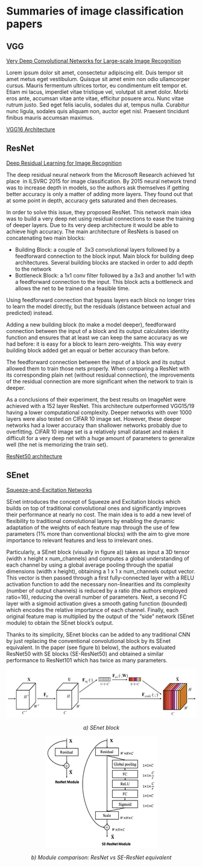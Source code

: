 # Summaries of image classification papers

## VGG
[Very Deep Convolutional Networks for Large-scale Image Recognition](https://arxiv.org/pdf/1409.1556.pdf)

Lorem ipsum dolor sit amet, consectetur adipiscing elit. Duis tempor sit
amet metus eget vestibulum. Quisque sit amet enim non odio ullamcorper
cursus. Mauris fermentum ultrices tortor, eu condimentum elit tempor et.
Etiam mi lacus, imperdiet vitae tristique vel, volutpat sit amet dolor.
Morbi eros ante, accumsan vitae ante vitae, efficitur posuere arcu. Nunc
vitae rutrum justo. Sed eget felis iaculis, sodales dui at, tempus
nulla. Curabitur nunc ligula, sodales quis aliquam non, auctor eget
nisl. Praesent tincidunt finibus mauris accumsan maximus.

[VGG16 Architecture](vgg16.png)
<!-- [<img src="vgg16.png" alt="VGG16 architecture" height="400">](vgg16.png) -->

## ResNet
[Deep Residual Learning for Image Recognition](https://arxiv.org/pdf/1512.03385.pdf)

The deep residual neural network from the Microsoft Research achieved 1st place  in ILSVRC 2015 for image classification. By 2015 neural network trend was to increase depth in models, so the authors ask themselves if getting better accuracy is only a matter of adding more layers. They found out that at some point in depth, accuracy gets saturated and then decreases.

In order to solve this issue, they proposed ResNet. This network main idea was to build a very deep net using residual connections to ease the training of deeper layers. Due to its very deep architecture it would be able to achieve high accuracy. The main architecture of ResNets is based on concatenating two main blocks:
  - Building Block: a couple of  3x3 convolutional layers followed by a feedforward connection to the block input. Main block for building deep architectures. Several building blocks are stacked in order to add depth to the network
  - Bottleneck Block: a 1x1 conv filter followed by a 3x3 and another 1x1 with a feedforward connection to the input. This block acts a bottleneck and allows the net to be trained on a feasible time.

Using feedforward connection that bypass layers each block no longer tries to learn the model directly, but the residuals (distance between actual and predicted) instead.

Adding a new building block (to make a model deeper), feedforward connection between the input of a block and its output calculates identity function and ensures that at least we can keep the same accuracy as we had before: it is easy for a block to learn zero-weights. This way every building block added get an equal or better accuracy than before.

The feedforward connection between the input of a block and its output allowed them to train those nets properly. When comparing a ResNet with its corresponding plain net (without residual connection), the improvements of the residual connection are more significant when the network to train is deeper. 

As a conclusions of their experiment, the best results on ImageNet were achieved with a 152 layer ResNet. This architecture outperformed VGG15/19 having a lower computational complexity. Deeper networks with over 1000 layers were also tested on CIFAR 10 image set. However, these deeper networks had a lower accuracy than shallower networks probably due to overfitting. CIFAR 10 image set is a relatively small dataset and makes it difficult for a very deep net with a huge amount of parameters to generalize well (the net is memorizing the train set). 

[ResNet50 architecture](resnet50.png)

## SEnet
[Squeeze-and-Excitation Networks](https://arxiv.org/pdf/1709.01507.pdf)

SEnet introduces the concept of Squeeze and Excitation blocks which builds on top of traditional convolutional ones and significantly improves their performance at nearly no cost. The main idea is to add a new level of flexibility to traditional convolutional layers by enabling the dynamic adaptation of the weights of each feature map through the use of few parameters (1% more than conventional blocks) with the aim to give more importance to relevant features and less to irrelevant ones.

Particularly, a SEnet block (visually in figure a)) takes as input a 3D tensor (width x height x num_channels) and computes a global understanding of each channel by using a global average pooling through the spatial dimensions (width x height), obtaining a 1 x 1 x num_channels output vector. This vector is then passed through a first fully-connected layer with a RELU activation function to add the necessary non-linearities and its complexity (number of output channels) is reduced by a ratio (the authors employed ratio=16), reducing the overall number of parameters. Next, a second FC layer with a sigmoid activation gives a smooth gating function (bounded) which encodes the relative importance of each channel. Finally, each original feature map is multiplied by the output of the “side” network (SEnet module) to obtain the SEnet block’s output.

Thanks to its simplicity, SEnet blocks can be added to any traditional CNN by just replacing the conventional convolutional block by its SEnet equivalent. In the paper (see figure b) below), the authors evaluated ResNet50 with SE blocks (SE-ResNet50) and obtained a similar performance to ResNet101 which has twice as many parameters.
<p align="center"><img src="SEnet_block.png" width="560" height="130"></p>
<p align="center"><i> a) SEnet block </i></p>
<p align="center"><img src="ResNetmod_SEnetmod.png" width="299" height="295"></p>
<p align="center"> <i> b) Module comparison: ResNet vs SE-ResNet equivalent </i> </p>
